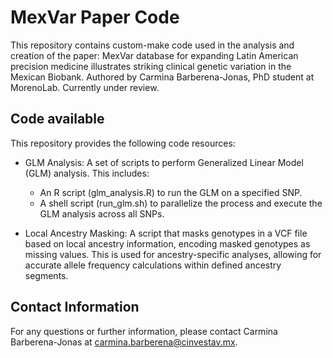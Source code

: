 # MexVar Paper Code
This repository contains custom-make code used in the analysis and creation of the paper: MexVar database for expanding Latin American precision medicine illustrates striking clinical genetic variation in the Mexican Biobank. Authored by Carmina Barberena-Jonas, PhD student at MorenoLab. Currently under review. 

## Code available 

This repository provides the following code resources:

- GLM Analysis: A set of scripts to perform Generalized Linear Model (GLM) analysis. This includes:

  -  An R script (glm_analysis.R) to run the GLM on a specified SNP.
  -  A shell script (run_glm.sh) to parallelize the process and execute the GLM analysis across all SNPs.
    
- Local Ancestry Masking: A script that masks genotypes in a VCF file based on local ancestry information, encoding masked genotypes as missing values. This is used for ancestry-specific analyses, allowing for accurate allele frequency calculations within defined ancestry segments.
 
## Contact Information 

For any questions or further information, please contact Carmina Barberena-Jonas at carmina.barberena@cinvestav.mx.



